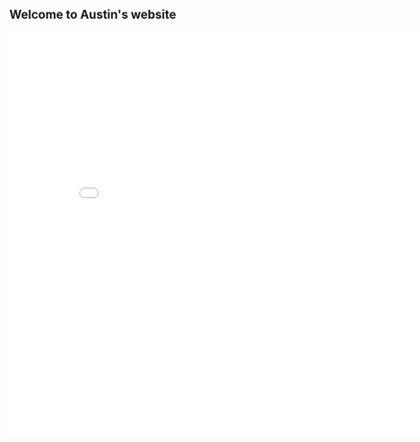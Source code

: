 ## Welcome to Austin's website


<iframe src="[INSERT YOUR URL HERE]" scrolling="no" style="border: 0; width: 850px; height:
720px;">